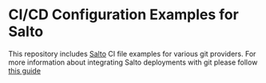 # CI/CD Configuration Examples for Salto
This repository includes [Salto](https://www.salto.io/) CI file examples for various git providers. For more information about integrating Salto deployments with git please follow [this guide](https://help.salto.io/en/articles/7182069-integrating-pull-requests-and-automating-with-salto)

